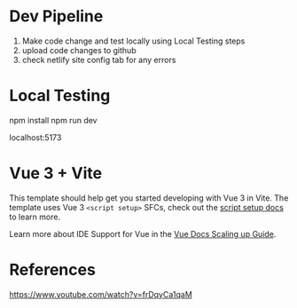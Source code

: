 # Dev Pipeline 
1. Make code change and test locally using Local Testing steps 
2. upload code changes to github
3. check netlify site config tab for any errors


# Local Testing

npm install
npm run dev

localhost:5173

# Vue 3 + Vite

This template should help get you started developing with Vue 3 in Vite. The template uses Vue 3 `<script setup>` SFCs, check out the [script setup docs](https://v3.vuejs.org/api/sfc-script-setup.html#sfc-script-setup) to learn more.

Learn more about IDE Support for Vue in the [Vue Docs Scaling up Guide](https://vuejs.org/guide/scaling-up/tooling.html#ide-support).

# References 

https://www.youtube.com/watch?v=frDqyCa1qaM

